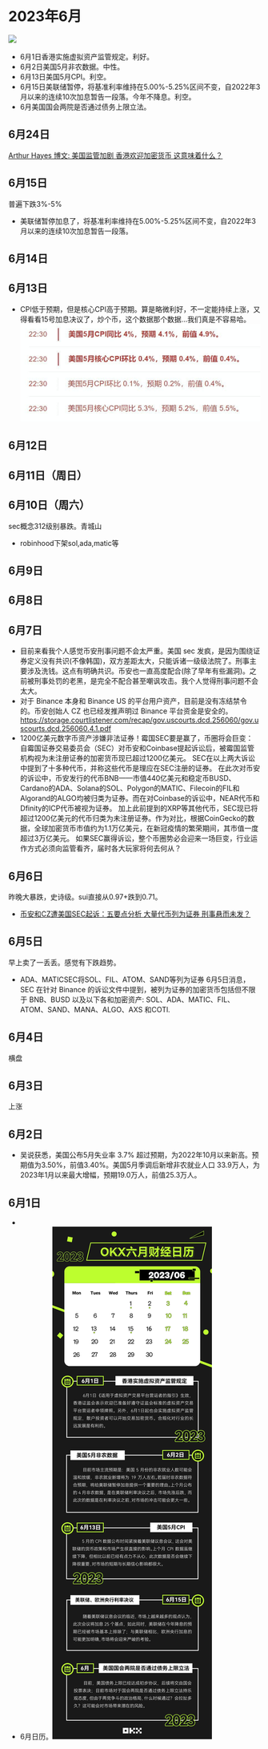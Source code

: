 # 2023年6月
![](./img_202306 "")
- 6月1日香港实施虚拟资产监管规定。利好。
- 6月2日美国5月非农数据。中性。
- 6月13日美国5月CPI。利空。
- 6月15日美联储暂停，将基准利率维持在5.00%-5.25%区间不变，自2022年3月以来的连续10次加息暂告一段落。今年不降息。利空。
- 6月美国国会两院是否通过债务上限立法。



## 6月24日
[Arthur Hayes 博文: 美国监管加剧 香港欢迎加密货币 这意味着什么？](https://www.wu-talk.com/index.php?m=content&c=index&a=show&catid=47&id=15297)

## 6月15日
普遍下跌3%-5%
- 美联储暂停加息了，将基准利率维持在5.00%-5.25%区间不变，自2022年3月以来的连续10次加息暂告一段落。

## 6月14日

## 6月13日
- CPI低于预期，但是核心CPI高于预期。算是略微利好，不一定能持续上涨，又得看看15号加息决议了，炒个币，这个数据那个数据…我们真是不容易哈。![](./img_202306/14-2.jpeg "")


## 6月12日

## 6月11日（周日）


## 6月10日（周六）
sec概念312级别暴跌。青城山
- robinhood下架sol,ada,matic等

## 6月9日

## 6月8日

## 6月7日
- 目前来看我个人感觉币安刑事问题不会太严重。美国 sec 发疯，是因为围绕证券定义没有共识(不像韩国)，双方差距太大，只能诉诸一级级法院了。刑事主要涉及洗钱。这点有明确共识。币安也一直高度配合(除了早年有些漏洞)。之前被刑事处罚的老黑，是完全不配合甚至嘲讽攻击。我个人觉得刑事问题不会太大。
- 对于 Binance 本身和 Binance US 的平台用户资产，目前是没有冻结禁令的。币安创始人 CZ 也已经发推声明过 Binance 平台资金是安全的。https://storage.courtlistener.com/recap/gov.uscourts.dcd.256060/gov.uscourts.dcd.256060.4.1.pdf
- 1200亿美元数字币资产涉嫌非法证券！霉国SEC要是赢了，币圈将会巨变：
自霉国证券交易委员会（SEC）对币安和Coinbase提起诉讼后，被霉国监管机构视为未注册证券的加密货币现已超过1200亿美元。
SEC在以上两大诉讼中提到了十多种代币，并称这些代币是理应在SEC注册的证券。
在此次对币安的诉讼中，币安发行的代币BNB——市值440亿美元和稳定币BUSD、Cardano的ADA、Solana的SOL、Polygon的MATIC、Filecoin的FIL和Algorand的ALGO均被归类为证券。而在对Coinbase的诉讼中，NEAR代币和Dfinity的ICP代币被视为证券。
加上此前提到的XRP等其他代币，SEC现已将超过1200亿美元的代币归类为未注册证券。作为对比，根据CoinGecko的数据，全球加密货币市值约为1.1万亿美元，在新冠疫情的繁荣期间，其市值一度超过3万亿美元。
如果SEC赢得诉讼，整个币圈势必会迎来一场巨变，行业运作方式必须向监管看齐，届时各大玩家将何去何从？

## 6月6日
昨晚大暴跌，史诗级。sui直接从0.97+跌到0.71。
- [币安和CZ遭美国SEC起诉：五要点分析 大量代币列为证券 刑事悬而未发？](https://mp.weixin.qq.com/s/lrBBt69GcVb63QEcFSn2SA)

## 6月5日
早上卖了一丢丢。感觉有下跌趋势。
- ADA、MATICSEC将SOL、FIL、ATOM、SAND等列为证券
6月5日消息，SEC 在针对 Binance 的诉讼文件中提到，被列为证券的加密货币包括但不限于 BNB、BUSD 以及以下各和加密资产: SOL、ADA、MATIC、FIL、ATOM、SAND、MANA、ALGO、AXS 和COTl.
## 6月4日
横盘

## 6月3日
上涨

## 6月2日

- 吴说获悉，美国公布5月失业率 3.7% 超过预期，为2022年10月以来新高。预期值为3.50%，前值3.40%。美国5月季调后新增非农就业人口 33.9万人，为2023年1月以来最大增幅，预期19.0万人，前值25.3万人。


## 6月1日
- 
- 6月日历。![](./img_202306/1-1.jpeg "")
